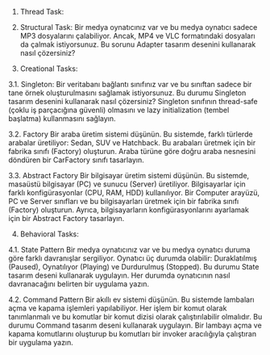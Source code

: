 1. Thread Task:


2. Structural Task: 
Bir medya oynatıcınız var ve bu medya oynatıcı sadece MP3 dosyalarını çalabiliyor. 
Ancak, MP4 ve VLC formatındaki dosyaları da çalmak istiyorsunuz. 
Bu sorunu Adapter tasarım desenini kullanarak nasıl çözersiniz?


3. Creational Tasks:

3.1. Singleton:
Bir veritabanı bağlantı sınıfınız var ve bu sınıftan sadece bir tane örnek oluşturulmasını sağlamak istiyorsunuz. 
Bu durumu Singleton tasarım desenini kullanarak nasıl çözersiniz? 
Singleton sınıfının thread-safe (çoklu iş parçacığına güvenli) olmasını ve lazy initialization (tembel başlatma) kullanmasını sağlayın.

3.2. Factory
Bir araba üretim sistemi düşünün. Bu sistemde, farklı türlerde arabalar üretiliyor: Sedan, SUV ve Hatchback. Bu arabaları üretmek için bir fabrika sınıfı (Factory) oluşturun. Araba türüne göre doğru araba nesnesini döndüren bir CarFactory sınıfı tasarlayın.

3.3. Abstract Factory
Bir bilgisayar üretim sistemi düşünün. Bu sistemde, masaüstü bilgisayar (PC) ve sunucu (Server) üretiliyor. Bilgisayarlar için farklı konfigürasyonlar (CPU, RAM, HDD) kullanılıyor. Bir Computer arayüzü, PC ve Server sınıfları ve bu bilgisayarları üretmek için bir fabrika sınıfı (Factory) oluşturun. Ayrıca, bilgisayarların konfigürasyonlarını ayarlamak için bir Abstract Factory tasarlayın.


4. Behavioral Tasks:

4.1. State Pattern
Bir medya oynatıcınız var ve bu medya oynatıcı duruma göre farklı davranışlar sergiliyor. 
Oynatıcı üç durumda olabilir: 
Duraklatılmış (Paused), Oynatılıyor (Playing) ve Durdurulmuş (Stopped). 
Bu durumu State tasarım deseni kullanarak uygulayın. 
Her durumda oynatıcının nasıl davranacağını belirten bir uygulama yazın.

4.2. Command Pattern
Bir akıllı ev sistemi düşünün. 
Bu sistemde lambaları açma ve kapama işlemleri yapılabiliyor. 
Her işlem bir komut olarak tanımlanmalı ve bu komutlar bir komut dizisi olarak çalıştırılabilir olmalıdır. 
Bu durumu Command tasarım deseni kullanarak uygulayın. 
Bir lambayı açma ve kapama komutlarını oluşturup bu komutları bir invoker aracılığıyla çalıştıran bir uygulama yazın.
